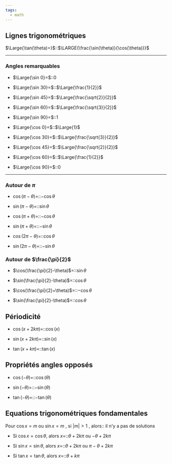 ```yaml
---
tags:
  - math
---
```


## Lignes trigonométriques

$\Large{\tan(\theta)=}$::$\LARGE{\frac{\sin(\theta)}{\cos(\theta)}}$
<!--SR:!2023-11-27,29,203-->


---

### Angles remarquables

- $\Large{\sin 0}=$::$0$
<!--SR:!2024-01-22,85,263-->

- $\Large{\sin 30}=$::$\Large{\frac{1}{2}}$
<!--SR:!2023-11-18,53,270-->

- $\Large{\sin 45}=$::$\Large{\frac{\sqrt{2}}{2}}$
<!--SR:!2023-11-11,46,283-->

- $\Large{\sin 60}=$::$\Large{\frac{\sqrt{3}}{2}}$
<!--SR:!2023-11-12,47,283-->

- $\Large{\sin 90}=$::$1$
<!--SR:!2023-12-14,60,283-->

- $\Large{\cos 0}=$::$\Large{1}$
<!--SR:!2023-12-13,73,310-->
- $\Large{\cos 30}=$::$\Large{\frac{\sqrt{3}}{2}}$
<!--SR:!2023-11-30,59,303-->

- $\Large{\cos 45}=$::$\Large{\frac{\sqrt{2}}{2}}$
<!--SR:!2023-11-08,40,263-->

- $\Large{\cos 60}=$::$\Large{\frac{1}{2}}$
<!--SR:!2023-11-10,12,243-->

- $\Large{\cos 90}=$::$0$
<!--SR:!2023-12-12,72,310-->


---

### Autour de $\pi$
- $\cos(\pi-\theta)$=::$-\cos\theta$
<!--SR:!2023-11-19,49,263-->

- $\sin(\pi-\theta)$=::$\sin\theta$
<!--SR:!2023-12-05,62,303-->

- $\cos(\pi+\theta)$=::$-\cos\theta$
<!--SR:!2023-11-15,50,283-->

- $\sin(\pi+\theta)$=::$-\sin\theta$
<!--SR:!2023-11-09,44,283-->

- $\cos(2\pi-\theta)$=::$\cos\theta$
<!--SR:!2023-11-14,49,283-->

- $\sin(2\pi-\theta)$=::$-\sin\theta$
<!--SR:!2024-01-24,87,263-->


### Autour de $\frac{\pi}{2}$
- $\cos(\frac{\pi}{2}-\theta)$=::$\sin\theta$
<!--SR:!2023-10-29,21,223-->

- $\sin(\frac{\pi}{2}-\theta)$=::$\cos\theta$
<!--SR:!2024-02-13,107,250-->


- $\cos(\frac{\pi}{2}+\theta)$=::$-\cos\theta$
<!--SR:!2023-10-22,18,210-->

- $\sin(\frac{\pi}{2}-\theta)$=::$\cos\theta$
<!--SR:!2024-02-13,107,250-->


## Périodicité
- $\cos(x+2k\pi)=$::$\cos(x)$
<!--SR:!2023-11-04,34,243-->

- $\sin(x+2k\pi)=$::$\sin(x)$
<!--SR:!2023-11-01,3,183-->

- $\tan(x+k\pi)=$::$\tan(x)$
<!--SR:!2023-10-16,8,183-->

## Propriétés angles opposés
- $\cos(-\theta)=$::$\cos(\theta)$
<!--SR:!2024-01-23,86,263-->

- $\sin(-\theta)=$::$-\sin(\theta)$
<!--SR:!2023-10-22,26,223-->

- $\tan(-\theta)=$::$-\tan(\theta)$
<!--SR:!2023-12-31,63,230-->

## Equations trigonométriques fondamentales
Pour $\cos x=m$ ou $\sin x=m$ , si $|m|>1$ , alors:: il n'y a pas de solutions
<!--SR:!2023-11-10,45,266-->


- Si $\cos x=\cos\theta$, alors $x=$::$\theta+2k\pi$ ou $-\theta+2k\pi$
<!--SR:!2023-10-12,16,223-->

- Si $\sin x=\sin\theta$, alors $x=$::$\theta+2k\pi$ ou $\pi-\theta+2k\pi$
<!--SR:!2023-10-09,7,183-->

- Si $\tan x=\tan\theta$, alors $x=$::$\theta+k\pi$
<!--SR:!2023-11-06,22,203-->
